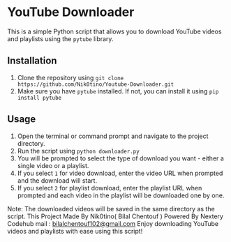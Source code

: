 # YouTube Downloader

This is a simple Python script that allows you to download YouTube videos and playlists using the `pytube` library.

## Installation

1. Clone the repository using `git clone https://github.com/Nik0tino/Youtube-Downloader.git`
2. Make sure you have `pytube` installed. If not, you can install it using `pip install pytube`

## Usage

1. Open the terminal or command prompt and navigate to the project directory.
2. Run the script using `python downloader.py`
3. You will be prompted to select the type of download you want - either a single video or a playlist.
4. If you select `1` for video download, enter the video URL when prompted and the download will start.
5. If you select `2` for playlist download, enter the playlist URL when prompted and each video in the playlist will be downloaded one by one.

Note: The downloaded videos will be saved in the same directory as the script.
This Project Made By Nik0tino( Bilal Chentouf ) 
Powered By Nextery Codehub
mail : bilalchentouf102@gmail.com
Enjoy downloading YouTube videos and playlists with ease using this script!
